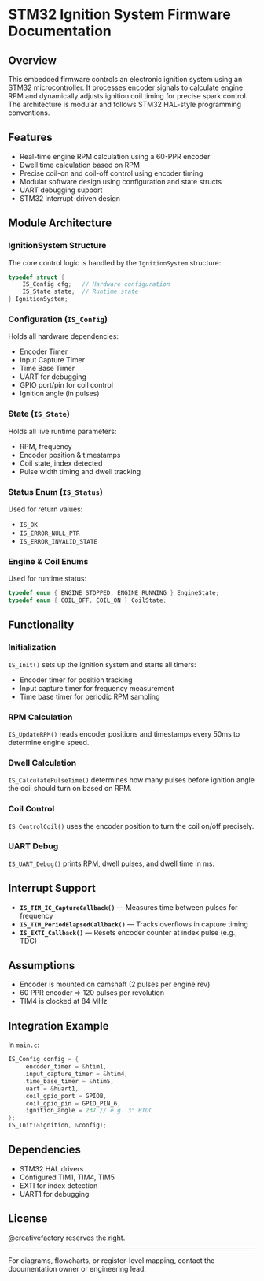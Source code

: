 # STM32 Ignition System Firmware Documentation

## Overview

This embedded firmware controls an electronic ignition system using an STM32 microcontroller. It processes encoder signals to calculate engine RPM and dynamically adjusts ignition coil timing for precise spark control. The architecture is modular and follows STM32 HAL-style programming conventions.

## Features

* Real-time engine RPM calculation using a 60-PPR encoder
* Dwell time calculation based on RPM
* Precise coil-on and coil-off control using encoder timing
* Modular software design using configuration and state structs
* UART debugging support
* STM32 interrupt-driven design

## Module Architecture

### IgnitionSystem Structure

The core control logic is handled by the `IgnitionSystem` structure:

```c
typedef struct {
    IS_Config cfg;   // Hardware configuration
    IS_State state;  // Runtime state
} IgnitionSystem;
```

### Configuration (`IS_Config`)

Holds all hardware dependencies:

* Encoder Timer
* Input Capture Timer
* Time Base Timer
* UART for debugging
* GPIO port/pin for coil control
* Ignition angle (in pulses)

### State (`IS_State`)

Holds all live runtime parameters:

* RPM, frequency
* Encoder position & timestamps
* Coil state, index detected
* Pulse width timing and dwell tracking

### Status Enum (`IS_Status`)

Used for return values:

* `IS_OK`
* `IS_ERROR_NULL_PTR`
* `IS_ERROR_INVALID_STATE`

### Engine & Coil Enums

Used for runtime status:

```c
typedef enum { ENGINE_STOPPED, ENGINE_RUNNING } EngineState;
typedef enum { COIL_OFF, COIL_ON } CoilState;
```

## Functionality

### Initialization

`IS_Init()` sets up the ignition system and starts all timers:

* Encoder timer for position tracking
* Input capture timer for frequency measurement
* Time base timer for periodic RPM sampling

### RPM Calculation

`IS_UpdateRPM()` reads encoder positions and timestamps every 50ms to determine engine speed.

### Dwell Calculation

`IS_CalculatePulseTime()` determines how many pulses before ignition angle the coil should turn on based on RPM.

### Coil Control

`IS_ControlCoil()` uses the encoder position to turn the coil on/off precisely.

### UART Debug

`IS_UART_Debug()` prints RPM, dwell pulses, and dwell time in ms.

## Interrupt Support

* **`IS_TIM_IC_CaptureCallback()`** — Measures time between pulses for frequency
* **`IS_TIM_PeriodElapsedCallback()`** — Tracks overflows in capture timing
* **`IS_EXTI_Callback()`** — Resets encoder counter at index pulse (e.g., TDC)

## Assumptions

* Encoder is mounted on camshaft (2 pulses per engine rev)
* 60 PPR encoder => 120 pulses per revolution
* TIM4 is clocked at 84 MHz

## Integration Example

In `main.c`:

```c
IS_Config config = {
    .encoder_timer = &htim1,
    .input_capture_timer = &htim4,
    .time_base_timer = &htim5,
    .uart = &huart1,
    .coil_gpio_port = GPIOB,
    .coil_gpio_pin = GPIO_PIN_6,
    .ignition_angle = 237 // e.g. 3° BTDC
};
IS_Init(&ignition, &config);
```

## Dependencies

* STM32 HAL drivers
* Configured TIM1, TIM4, TIM5
* EXTI for index detection
* UART1 for debugging

## License

@creativefactory reserves the right.

---

For diagrams, flowcharts, or register-level mapping, contact the documentation owner or engineering lead.
